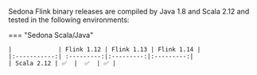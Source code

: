 Sedona Flink binary releases are compiled by Java 1.8 and Scala 2.12 and tested in the following environments:

=== "Sedona Scala/Java"

	|             | Flink 1.12 | Flink 1.13 | Flink 1.14 |
	|:-----------:| :---------:|:---------:|:---------:|
	| Scala 2.12 | ✅  |  ✅  | ✅ |